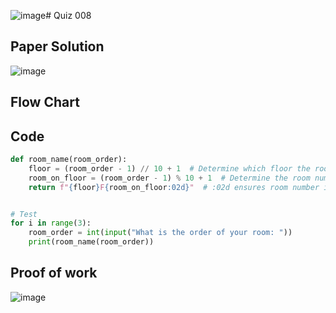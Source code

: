 ![image](https://github.com/user-attachments/assets/6bc8eb26-f29e-44d6-8b63-f7faf99e50cf)# Quiz 008

## Paper Solution
![image](https://github.com/user-attachments/assets/3fd266e5-4e99-4a2e-aff6-b0c4d7c45ca7)


## Flow Chart
## Code
```.py
def room_name(room_order):
    floor = (room_order - 1) // 10 + 1  # Determine which floor the room is on
    room_on_floor = (room_order - 1) % 10 + 1  # Determine the room number on that floor
    return f"{floor}F{room_on_floor:02d}"  # :02d ensures room number is two digits


# Test
for i in range(3):
    room_order = int(input("What is the order of your room: "))
    print(room_name(room_order))
```
## Proof of work
![image](https://github.com/user-attachments/assets/f3da1c6b-2798-4299-8e21-0a55784f9d01)

